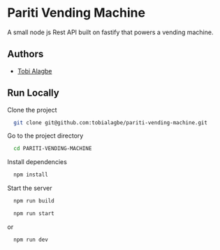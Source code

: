 
# Pariti Vending Machine

A small node js Rest API built on fastify that powers a vending machine.


## Authors

- [Tobi Alagbe](mailto:alagbet100@gmail.com)


## Run Locally

Clone the project

```bash
  git clone git@github.com:tobialagbe/pariti-vending-machine.git
```

Go to the project directory

```bash
  cd PARITI-VENDING-MACHINE
```

Install dependencies

```bash
  npm install
```

Start the server

```bash
  npm run build
```
```bash
  npm run start 
```
or
```bash
  npm run dev 
```

